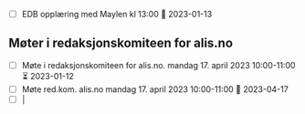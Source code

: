 - [ ] EDB opplæring med Maylen kl 13:00 🛫 2023-01-13



## Møter i redaksjonskomiteen for alis.no
- [ ] Møte i redaksjonskomiteen for alis.no. mandag 17. april 2023 10:00-11:00 ⏳ 2023-01-12
- [ ] Møte red.kom. alis.no mandag 17. april 2023 10:00-11:00 📅 2023-04-17
- [ ] |
